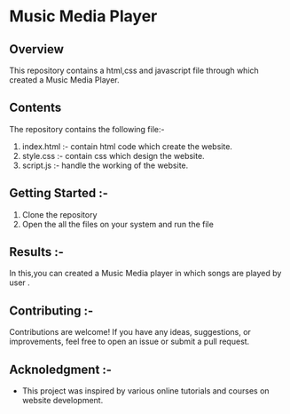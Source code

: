 # Music Media Player 

## Overview

This repository contains a html,css and javascript file through which created a Music Media Player.

## Contents

The repository contains the following file:-

1.  index.html :- contain html code which create the website.
2. style.css :- contain css which design the website.
3. script.js :- handle the working of the website.

## Getting Started :-

1. Clone the repository
2. Open the all the files on your system and run the file

## Results :-

In this,you can created a Music Media player in which songs are played by user .
## Contributing :-

Contributions are welcome! If you have any ideas, suggestions, or improvements, feel free to open an issue or submit a pull request.

## Acknoledgment :-

- This project was inspired by various online tutorials and courses on website development.
